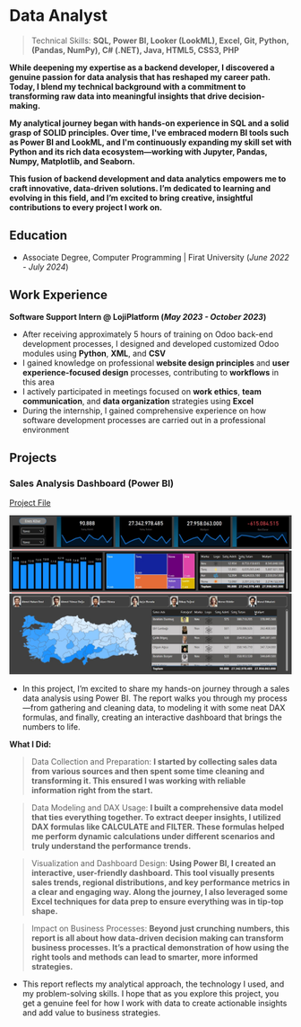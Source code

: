 # Data Analyst

> Technical Skills: **SQL, Power BI, Looker (LookML), Excel, Git, Python, (Pandas, NumPy), C# (.NET), Java, HTML5, CSS3, PHP**

**While deepening my expertise as a backend developer, I discovered a genuine passion for data analysis that has reshaped my career path. Today, I blend my technical background with a commitment to transforming raw data into meaningful insights that drive decision-making.**

**My analytical journey began with hands-on experience in SQL and a solid grasp of SOLID principles. Over time, I've embraced modern BI tools such as Power BI and LookML, and I'm continuously expanding my skill set with Python and its rich data ecosystem—working with Jupyter, Pandas, Numpy, Matplotlib, and Seaborn.**

**This fusion of backend development and data analytics empowers me to craft innovative, data-driven solutions. I’m dedicated to learning and evolving in this field, and I’m excited to bring creative, insightful contributions to every project I work on.**


## Education
- Associate Degree, Computer Programming | Firat University (_June 2022 - July 2024_)

## Work Experience
**Software Support Intern @ LojiPlatform (_May 2023 - October 2023_)**
- After receiving approximately 5 hours of training on Odoo back-end development processes, I designed and developed customized Odoo modules using **Python**, **XML**, and **CSV**
- I gained knowledge on professional **website design principles** and **user experience-focused design** processes, contributing to **workflows** in this area
- I actively participated in meetings focused on **work ethics**, **team communication**, and **data organization** strategies using **Excel**
- During the internship, I gained comprehensive experience on how software development processes are carried out in a professional environment

## Projects
### Sales Analysis Dashboard (Power BI)
[Project File](https://github.com/enskose/Power-BI-Analysis/tree/main)

![satis_dashboard](assets/img/satis_dashboard.jpg)

- In this project, I’m excited to share my hands-on journey through a sales data analysis using Power BI. The report walks you through my process—from gathering and cleaning data, to modeling it with some neat DAX formulas, and finally, creating an interactive dashboard that brings the numbers to life.

**What I Did:**

> Data Collection and Preparation:
> **I started by collecting sales data from various sources and then spent some time cleaning and transforming it. This ensured I was working with reliable information right from the start.**

> Data Modeling and DAX Usage: 
> **I built a comprehensive data model that ties everything together. To extract deeper insights, I utilized DAX formulas like CALCULATE and FILTER. These formulas helped me perform dynamic calculations under different scenarios and truly understand the performance trends.**

> Visualization and Dashboard Design:
> **Using Power BI, I created an interactive, user-friendly dashboard. This tool visually presents sales trends, regional distributions, and key performance metrics in a clear and engaging way. Along the journey, I also leveraged some Excel techniques for data prep to ensure everything was in tip-top shape.**

> Impact on Business Processes:
> **Beyond just crunching numbers, this report is all about how data-driven decision making can transform business processes. It’s a practical demonstration of how using the right tools and methods can lead to smarter, more informed strategies.**

- This report reflects my analytical approach, the technology I used, and my problem-solving skills. I hope that as you explore this project, you get a genuine feel for how I work with data to create actionable insights and add value to business strategies.

